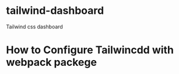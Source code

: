 # tailwind-dashboard
Tailwind css dashboard
<h1> How to Configure Tailwincdd with webpack packege</h1>

